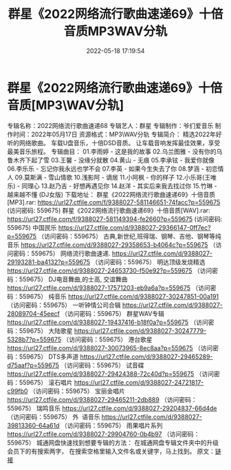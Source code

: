 ﻿---
title: 群星《2022网络流行歌曲速递69》十倍音质MP3WAV分轨
date: 2022-05-18 17:19:54
categories: 新碟专辑、稀有等精品
tags: 华语中文
---
# 群星《2022网络流行歌曲速递69》十倍音质[MP3\WAV分轨]

专辑名称：2022网络流行歌曲速递68
专辑艺人：群星
专辑制作：爷们爱音乐
制作时间：2022年05月17日
资源格式：MP3\WAV分轨
专辑简介：
精选2022年好听的网络歌曲。
车载U盘音乐，十倍DSD音质。
让车载音响发挥最佳效果，享受最美音乐旅程。
专辑曲目：
01.李雨婷 - 这是我的故事
02.乌兰图雅 -
没有你的乌鲁木齐下起了雪
03.王馨 - 没缘分就散
04.黄山 - 无痕
05.李承铉 - 我爱你就像
06.李乐乐 -
忘记你我永远也学不会
07.李英 - 如果今生失去了你
08.梦涵 - 初恋情人
09.莫斯满 - 雪山情歌
10.浅影阿 - 谪居
11.小阿枫 - 你的样子
12.小乐哥(王唯乐) - 同理心
13.赵乃吉 - 好想再遇见你
14.赵洋 - 其实后来我去找过你
15.竹琳 - 越来越不懂
(DJ女版)
下载地址：
群星《2022网络流行歌曲速递69》十倍音质[MP3].rar: https://url27.ctfile.com/f/9388027-581146651-74facc?p=559675
(访问密码: 559675)
群星《2022网络流行歌曲速递69》十倍音质[WAV].rar: https://url27.ctfile.com/f/9388027-581149394-fe2660?p=559675
(访问密码: 559675)
中国民乐
https://url27.ctfile.com/d/9388027-29366147-0ff7ec?p=559675
（访问密码：559675）
古典,新世纪,班得瑞、钢琴、吉他、钢琴等纯音乐
https://url27.ctfile.com/d/9388027-29358653-b4064c?p=559675
（访问密码：559675）
网络流行歌曲速递.
https://url27.ctfile.com/d/9388027-29193281-ba4132?p=559675
（访问密码：559675）
明达顶级发烧精选
https://url27.ctfile.com/d/9388027-24653730-f50e92?p=559675
（访问密码：559675）
DJ电音舞曲,的士高, 交谊舞曲
https://url27.ctfile.com/d/9388027-17571203-eb9a6a?p=559675
（访问密码：559675）
纯音乐
https://url27.ctfile.com/d/9388027-30247851-00a191
（访问密码：559675）
一听钟情公司合辑
https://url27.ctfile.com/d/9388027-28089704-45eecf
（访问密码：559675）
群星WAV专辑
https://url27.ctfile.com/d/9388027-19437416-b18f0a?p=559675
（访问密码：559675）
大陆歌星
https://url27.ctfile.com/d/9388027-30247779-5328b7?p=559675
（访问密码：559675）
港台歌星
https://url27.ctfile.com/d/9388027-30073965-8ec8aa?p=559675
（访问密码：559675）
DTS多声道
https://url27.ctfile.com/d/9388027-29465289-d75aaf?p=559675
（访问密码：559675）
试音碟
https://url27.ctfile.com/d/9388027-29424388-72c40d?p=559675
（访问密码：559675）
滚石唱片
https://url27.ctfile.com/d/9388027-24721817-c99fb0
（访问密码：559675）
宝丽金唱片
https://url27.ctfile.com/d/9388027-29465211-2db889
（访问密码：559675）
瑞鸣音乐
https://url27.ctfile.com/d/9388027-29204837-66d4de
（访问密码：559675）
外  语音乐
https://url27.ctfile.com/d/9388027-39813360-64a61d
（访问密码：559675）
雨果唱片系列
https://url27.ctfile.com/d/9388027-29904760-0b4b97
（访问密码：559675）
城通网盘快速找到想要专辑的方法：
在城通网盘专辑文件夹中的升级会员下的有搜索两字，
在搜索空格里输入文件名或关键字，马上找到。
原文：[链接](https://blog.sina.com.cn/s/blog_1647c7e7601030xax.html)